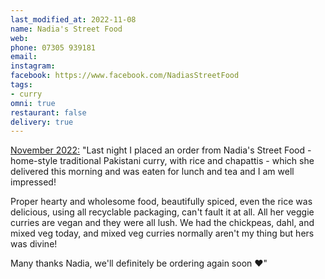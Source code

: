 ```yaml
---
last_modified_at: 2022-11-08
name: Nadia's Street Food
web:
phone: 07305 939181
email:
instagram:
facebook: https://www.facebook.com/NadiasStreetFood
tags:
- curry
omni: true
restaurant: false
delivery: true
---
```


[November 2022:](https://anar.chi.st/i/web/post/495395906384376399) "Last night I placed an order from Nadia's Street Food - home-style traditional Pakistani curry, with rice and chapattis - which she delivered this morning and was eaten for lunch and tea and I am well impressed!

Proper hearty and wholesome food, beautifully spiced, even the rice was delicious, using all recyclable packaging, can't fault it at all. All her veggie curries are vegan and they were all lush. We had the chickpeas, dahl, and mixed veg today, and mixed veg curries normally aren't my thing but hers was divine!

Many thanks Nadia, we'll definitely be ordering again soon ❤"